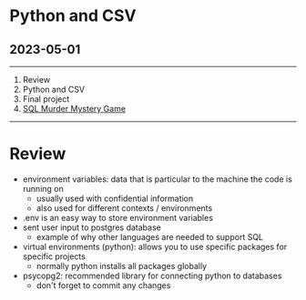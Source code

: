 # Python and CSV
## 2023-05-01

---

1. Review
2. Python and CSV
3. Final project
4. [SQL Murder Mystery Game](https://mystery.knightlab.com/)

---

# Review

- environment variables: data that is particular to the machine the code is running on
  - usually used with confidential information
  - also used for different contexts / environments
- .env is an easy way to store environment variables
- sent user input to postgres database
  - example of why other languages are needed to support SQL
- virtual environments (python): allows you to use specific packages for specific projects
  - normally python installs all packages globally
- psycopg2: recommended library for connecting python to databases
  - don't forget to commit any changes





